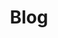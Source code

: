 ---
title: "Blog"
permalink: /blog/
layout: posts
author_profile: true
header:
  overlay_color: "#5e616c"
  overlay_image: /assets/images/cabecera.gif
---